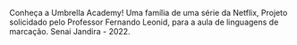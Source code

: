 Conheça a Umbrella Academy! Uma família de uma série da Netflix,
Projeto solicidado pelo Professor Fernando Leonid, para a aula de linguagens de marcação.
Senai Jandira - 2022.
